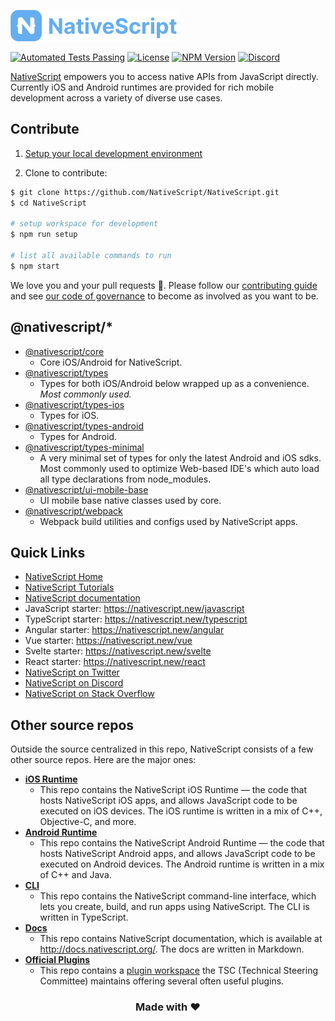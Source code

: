 <p>
  <a href="http://www.nativescript.org">
    <img alt="NativeScript" src="https://raw.githubusercontent.com/NativeScript/artwork/main/logo/export/NativeScript_Logo_Wide_White_Blue_Rounded_Blue.png" height="50"/>
  </a>
</p>

<p>

  [![Automated Tests Passing](https://github.com/NativeScript/NativeScript/actions/workflows/apps_automated.yml/badge.svg)](https://github.com/NativeScript/NativeScript/actions/workflows/apps_automated.yml)
  [![License](https://img.shields.io/badge/License-MIT-blue.svg)](https://github.com/NativeScript/NativeScript/blob/main/LICENSE)
  [![NPM Version](https://badge.fury.io/js/%40nativescript%2Fcore.svg)](https://www.npmjs.com/@nativescript/core)
  [![Discord](https://badgen.net/badge/icon/discord?icon=discord&label)](https://nativescript.org/discord)

</p>

[NativeScript](http://www.nativescript.org) empowers you to access native APIs from JavaScript directly. Currently iOS and Android runtimes are provided for rich mobile development across a variety of diverse use cases.

## Contribute

1. [Setup your local development environment](https://docs.nativescript.org/environment-setup.html)

2. Clone to contribute:

```bash
$ git clone https://github.com/NativeScript/NativeScript.git
$ cd NativeScript

# setup workspace for development
$ npm run setup

# list all available commands to run
$ npm start
```

We love you and your pull requests 🤗. Please follow our [contributing guide](https://github.com/NativeScript/NativeScript/blob/main/tools/notes/CONTRIBUTING.md) and see [our code of governance](https://github.com/NativeScript/management/blob/master/nativescript-governance.md) to become as involved as you want to be.

## @nativescript/*

* [@nativescript/core](https://github.com/NativeScript/NativeScript/tree/main/packages/core)
  * Core iOS/Android for NativeScript.
* [@nativescript/types](https://www.npmjs.com/package/@nativescript/types)
  * Types for both iOS/Android below wrapped up as a convenience. *Most commonly used.*
* [@nativescript/types-ios](https://github.com/NativeScript/NativeScript/tree/main/packages/types-ios)
  * Types for iOS.
* [@nativescript/types-android](https://github.com/NativeScript/NativeScript/tree/main/packages/types-android)
  * Types for Android.
* [@nativescript/types-minimal](https://github.com/NativeScript/NativeScript/tree/main/packages/types-minimal)
  * A very minimal set of types for only the latest Android and iOS sdks. Most commonly used to optimize Web-based IDE's which auto load all type declarations from node_modules.
* [@nativescript/ui-mobile-base](https://github.com/NativeScript/NativeScript/tree/main/packages/ui-mobile-base)
  * UI mobile base native classes used by core.
* [@nativescript/webpack](https://github.com/NativeScript/NativeScript/tree/main/packages/webpack5)
  * Webpack build utilities and configs used by NativeScript apps.

## Quick Links

- [NativeScript Home](https://nativescript.org)
- [NativeScript Tutorials](https://docs.nativescript.org/tutorial/)
- [NativeScript documentation](https://docs.nativescript.org/)
- JavaScript starter: https://nativescript.new/javascript
- TypeScript starter: https://nativescript.new/typescript
- Angular starter: https://nativescript.new/angular
- Vue starter: https://nativescript.new/vue
- Svelte starter: https://nativescript.new/svelte
- React starter: https://nativescript.new/react
- [NativeScript on Twitter](http://twitter.com/NativeScript)
- [NativeScript on Discord](https://nativescript.org/discord)
- [NativeScript on Stack Overflow](http://stackoverflow.com/questions/tagged/nativescript)

## Other source repos

Outside the source centralized in this repo, NativeScript consists of a few other source repos. Here are the major ones:

- **[iOS Runtime](https://github.com/NativeScript/ns-v8ios-runtime)**
	- This repo contains the NativeScript iOS Runtime — the code that hosts NativeScript iOS apps, and allows JavaScript code to be executed on iOS devices. The iOS runtime is written in a mix of C++, Objective-C, and more.
- **[Android Runtime](https://github.com/NativeScript/android-runtime)**
	- This repo contains the NativeScript Android Runtime — the code that hosts NativeScript Android apps, and allows JavaScript code to be executed on Android devices. The Android runtime is written in a mix of C++ and Java.
- **[CLI](//github.com/NativeScript/nativescript-cli)**
	- This repo contains the NativeScript command-line interface, which lets you create, build, and run apps using NativeScript. The CLI is written in TypeScript.
- **[Docs](//github.com/NativeScript/docs-new)**
	- This repo contains NativeScript documentation, which is available at <http://docs.nativescript.org/>. The docs are written in Markdown.
- **[Official Plugins](https://github.com/NativeScript/plugins)**
  - This repo contains a [plugin workspace](https://docs.nativescript.org/plugins/plugin-workspace-guide.html) the TSC (Technical Steering Committee) maintains offering several often useful plugins.

<h3 align="center">Made with ❤️</h3>
